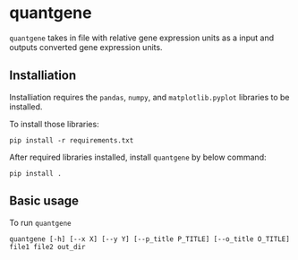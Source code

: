 # quantgene
`quantgene` takes in file with relative gene expression units as a input and outputs converted gene expression units.
## Installiation 
Installiation requires the `pandas`, `numpy`, and `matplotlib.pyplot` libraries to be installed. 

To install those libraries: 
```
pip install -r requirements.txt
```

After required libraries installed, install `quantgene` by below command: 
```
pip install .
```
## Basic usage
To run `quantgene` 
```
quantgene [-h] [--x X] [--y Y] [--p_title P_TITLE] [--o_title O_TITLE] file1 file2 out_dir
```

